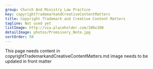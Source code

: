 ```yaml
---
group: Church And Ministry Law Practice
key: copyrightTrademarkandCreativeContentMatters
title: Copyright Trademark and Creative Content Matters
tagline: Not used yet
listImage: http://via.placeholder.com/100x100
detailImage: photos/Promissory_Note.jpg
sortOrder: 50
---
```

This page needs content in copyrightTrademarkandCreativeContentMatters.md
image needs to be updated in front matter
